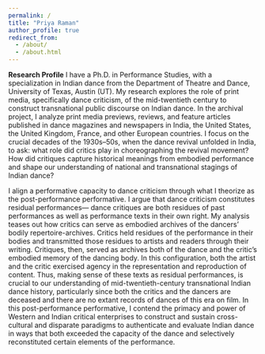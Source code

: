 ```yaml
---
permalink: /
title: "Priya Raman"
author_profile: true
redirect_from: 
  - /about/
  - /about.html
---
```

**Research Profile**
I have a Ph.D. in Performance Studies, with a specialization in Indian dance from the Department of Theatre and Dance, University of Texas, Austin (UT). My research explores the role of print media, specifically dance criticism, of the mid-twentieth century to construct transnational public discourse on Indian dance. In the archival project, I analyze print media previews, reviews, and feature articles published in dance magazines and newspapers in India, the United States, the United Kingdom, France, and other European countries. I focus on the crucial decades of the 1930s–50s, when the dance revival unfolded in India, to ask: what role did critics play in choreographing the revival movement? How did critiques capture historical meanings from embodied performance and shape our understanding of national and transnational stagings of Indian dance?  

I align a performative capacity to dance criticism through what I theorize as the post-performance performative. I argue that dance criticism constitutes residual performances— dance critiques are both residues of past performances as well as performance texts in their own right. My analysis teases out how critics can serve as embodied archives of the dancers’ bodily repertoire-archives. Critics held residues of the performance in their bodies and transmitted those residues to artists and readers through their writing. Critiques, then, served as archives both of the dance and the critic’s embodied memory of the dancing body. In this configuration, both the artist and the critic exercised agency in the representation and reproduction of content. Thus, making sense of these texts as residual performances, is crucial to our understanding of mid-twentieth-century transnational Indian dance history, particularly since both the critics and the dancers are deceased and there are no extant records of dances of this era on film. In this post-performance performative, I contend the primacy and power of Western and Indian critical enterprises to  construct and sustain cross-cultural and disparate paradigms to authenticate and evaluate Indian dance in ways that both exceeded the capacity of the dance and selectively reconstituted certain elements of the performance. 